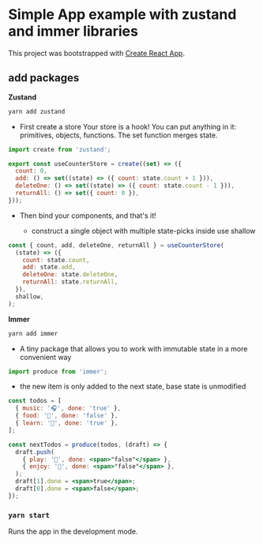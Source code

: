 # Simple App example with zustand and immer libraries

This project was bootstrapped with [Create React App](https://github.com/facebook/create-react-app).

## add packages

**Zustand**

```jsx
yarn add zustand
```

- First create a store
  Your store is a hook! You can put anything in it: primitives, objects, functions. The set function merges state.

```jsx
import create from 'zustand';
```

```jsx
export const useCounterStore = create((set) => ({
  count: 0,
  add: () => set((state) => ({ count: state.count + 1 })),
  deleteOne: () => set((state) => ({ count: state.count - 1 })),
  returnAll: () => set({ count: 0 }),
}));
```

- Then bind your components, and that's it!

  - construct a single object with multiple state-picks inside use shallow

```jsx
const { count, add, deleteOne, returnAll } = useCounterStore(
  (state) => ({
    count: state.count,
    add: state.add,
    deleteOne: state.deleteOne,
    returnAll: state.returnAll,
  }),
  shallow,
);
```

**Immer**

```jsx
yarn add immer
```

- A tiny package that allows you to work with immutable state in a more convenient way

```jsx
import produce from 'immer';
```

- the new item is only added to the next state, base state is unmodified

```jsx
const todos = [
  { music: '🎧', done: 'true' },
  { food: '🍜', done: 'false' },
  { learn: '💼', done: 'true' },
];

const nextTodos = produce(todos, (draft) => {
  draft.push(
    { play: '👠', done: <span>"false"</span> },
    { enjoy: '🍭', done: <span>"false"</span> },
  );
  draft[1].done = <span>true</span>;
  draft[0].done = <span>false</span>;
});
```

### `yarn start`

Runs the app in the development mode.
